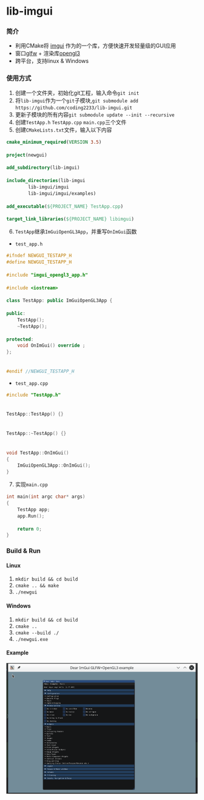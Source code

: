 # lib-imgui

### 简介
* 利用CMake将 [imgui](https://github.com/ocornut/imgui) 作为的一个库，方便快速开发轻量级的GUI应用
* 窗口[glfw](https://www.glfw.org/) + 渲染库[opengl3](https://www.opengl.org/)
* 跨平台，支持linux & Windows



### 使用方式
1. 创建一个文件夹，初始化git工程，输入命令`git init`
2. 将`lib-imgui`作为一个`git`子模块,`git submodule add https://github.com/coding2233/lib-imgui.git`
3. 更新子模块的所有内容`git submodule update --init --recursive`
4. 创建`TestApp.h` `TestApp.cpp` `main.cpp`三个文件
5. 创建`CMakeLists.txt`文件，输入以下内容
```cmake
cmake_minimum_required(VERSION 3.5)

project(newgui)

add_subdirectory(lib-imgui)

include_directories(lib-imgui
        lib-imgui/imgui
        lib-imgui/imgui/examples)

add_executable(${PROJECT_NAME} TestApp.cpp)

target_link_libraries(${PROJECT_NAME} libimgui)
```
6. `TestApp`继承`ImGuiOpenGL3App`，并重写`OnImGui`函数
* `test_app.h`
```c++
#ifndef NEWGUI_TESTAPP_H
#define NEWGUI_TESTAPP_H

#include "imgui_opengl3_app.h"

#include <iostream>

class TestApp: public ImGuiOpenGL3App {

public:
    TestApp();
    ~TestApp();

protected:
    void OnImGui() override ;
};


#endif //NEWGUI_TESTAPP_H
```
* `test_app.cpp`
```c++
#include "TestApp.h"


TestApp::TestApp() {}


TestApp::~TestApp() {}


void TestApp::OnImGui()
{
    ImGuiOpenGL3App::OnImGui();
}
```
7. 实现`main.cpp`
```c++
int main(int argc char* args)
{
    TestApp app;
    app.Run();

    return 0;
}
```


### Build & Run

#### Linux
1. `mkdir build && cd build`
2. `cmake .. && make`
3. `./newgui`

#### Windows
1. `mkdir build && cd build`
2. `cmake ..`
3. `cmake --build ./`
4. `./newgui.exe`


#### Example
![](images/example.png)